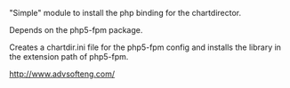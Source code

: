 "Simple" module to install the php binding for the chartdirector.

Depends on the php5-fpm package.

Creates a chartdir.ini file for the php5-fpm config and installs the library in
the extension path of php5-fpm.

http://www.advsofteng.com/
